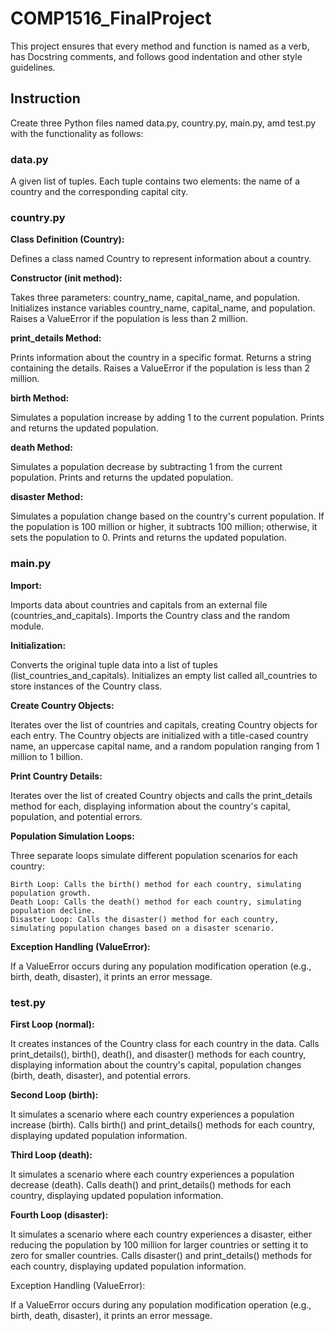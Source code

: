 # COMP1516_FinalProject
This project ensures that every method and function is named as a verb, has Docstring comments, and follows good indentation and other style guidelines.


## Instruction
Create three Python files named data.py, country.py, main.py, amd test.py with the functionality as follows:
 

### data.py

A given list of tuples. Each tuple contains two elements: the name of a country and the corresponding capital city.


### country.py

**Class Definition (Country):**

Defines a class named Country to represent information about a country.


**Constructor (__init__ method):**

Takes three parameters: country_name, capital_name, and population.
Initializes instance variables country_name, capital_name, and population.
Raises a ValueError if the population is less than 2 million.


**print_details Method:**

Prints information about the country in a specific format.
Returns a string containing the details.
Raises a ValueError if the population is less than 2 million.


**birth Method:**

Simulates a population increase by adding 1 to the current population.
Prints and returns the updated population.


**death Method:**

Simulates a population decrease by subtracting 1 from the current population.
Prints and returns the updated population.


**disaster Method:**

Simulates a population change based on the country's current population.
If the population is 100 million or higher, it subtracts 100 million; otherwise, it sets the population to 0.
Prints and returns the updated population.


### main.py

**Import:**

Imports data about countries and capitals from an external file (countries_and_capitals).
Imports the Country class and the random module.


**Initialization:**

Converts the original tuple data into a list of tuples (list_countries_and_capitals).
Initializes an empty list called all_countries to store instances of the Country class.


**Create Country Objects:**

Iterates over the list of countries and capitals, creating Country objects for each entry.
The Country objects are initialized with a title-cased country name, an uppercase capital name, and a random population ranging from 1 million to 1 billion.


**Print Country Details:**

Iterates over the list of created Country objects and calls the print_details method for each, displaying information about the country's capital, population, and potential errors.


**Population Simulation Loops:**

Three separate loops simulate different population scenarios for each country:

	Birth Loop: Calls the birth() method for each country, simulating population growth.
	Death Loop: Calls the death() method for each country, simulating population decline.
	Disaster Loop: Calls the disaster() method for each country, simulating population changes based on a disaster scenario.


**Exception Handling (ValueError):**

If a ValueError occurs during any population modification operation (e.g., birth, death, disaster), it prints an error message.


### test.py

**First Loop (normal):**

It creates instances of the Country class for each country in the data.
Calls print_details(), birth(), death(), and disaster() methods for each country, displaying information about the country's capital, population changes (birth, death, disaster), and potential errors.


**Second Loop (birth):**

It simulates a scenario where each country experiences a population increase (birth).
Calls birth() and print_details() methods for each country, displaying updated population information.


**Third Loop (death):**

It simulates a scenario where each country experiences a population decrease (death).
Calls death() and print_details() methods for each country, displaying updated population information.


**Fourth Loop (disaster):**

It simulates a scenario where each country experiences a disaster, either reducing the population by 100 million for larger countries or setting it to zero for smaller countries.
Calls disaster() and print_details() methods for each country, displaying updated population information.


Exception Handling (ValueError):

If a ValueError occurs during any population modification operation (e.g., birth, death, disaster), it prints an error message.

